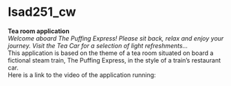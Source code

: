 # Isad251_cw
<b>Tea room application</b>
<br/><em>Welcome aboard The Puffing Express! Please sit back, relax and enjoy your journey. Visit the Tea Car for a selection of light refreshments...</em>
<br/>This application is based on the theme of a tea room situated on board a fictional steam train, The Puffing Express, in the style of a train’s restaurant car. 
<br/>Here is a link to the video of the application running: 
